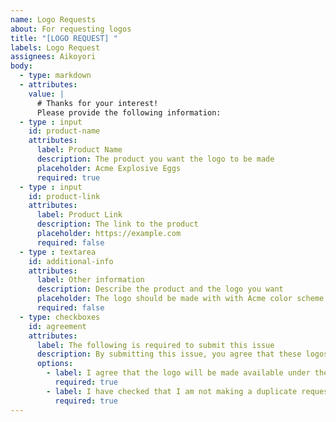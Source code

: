```yaml
---
name: Logo Requests
about: For requesting logos
title: "[LOGO REQUEST] "
labels: Logo Request
assignees: Aikoyori
body:
  - type: markdown
  - attributes:
    value: |
      # Thanks for your interest!
      Please provide the following information:
  - type : input
    id: product-name
    attributes:
      label: Product Name
      description: The product you want the logo to be made
      placeholder: Acme Explosive Eggs
      required: true
  - type : input
    id: product-link
    attributes:
      label: Product Link
      description: The link to the product
      placeholder: https://example.com
      required: false
  - type : textarea
    id: additional-info
    attributes:
      label: Other information
      description: Describe the product and the logo you want
      placeholder: The logo should be made with with Acme color scheme.
      required: false
  - type: checkboxes
    id: agreement
    attributes:
      label: The following is required to submit this issue
      description: By submitting this issue, you agree that these logos will be made available under the project's license and that you have checked if the logo is already available or already requested.
      options:
        - label: I agree that the logo will be made available under the project's license
          required: true
        - label: I have checked that I am not making a duplicate request
          required: true
---
```

